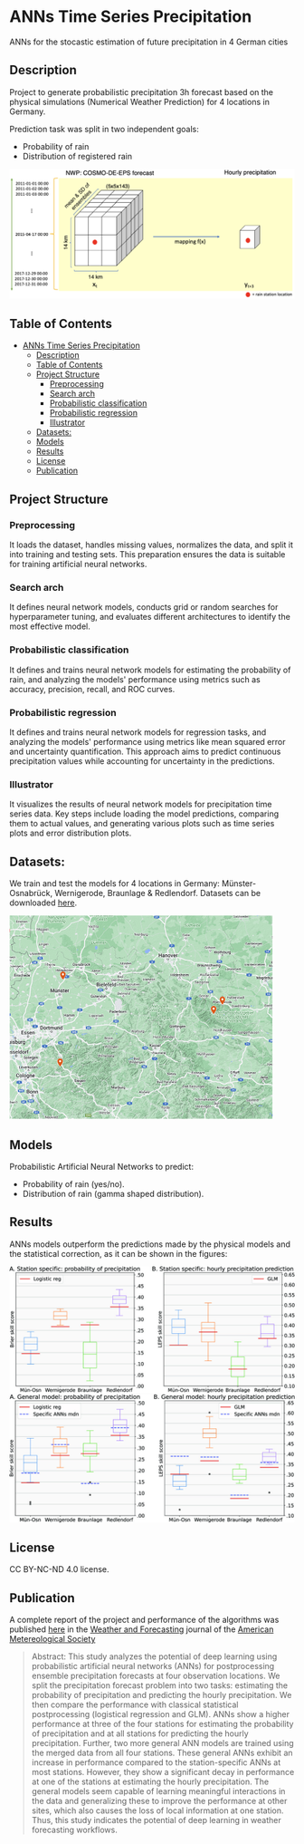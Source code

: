 # ANNs Time Series Precipitation
ANNs for the stocastic estimation of future precipitation in 4 German cities

## Description
Project to generate probabilistic precipitation 3h forecast based on the physical simulations (Numerical Weather Prediction) for 4 locations in Germany.

Prediction task was split in two independent goals:
- Probability of rain
- Distribution of registered rain

![task](imgs/task.png)

## Table of Contents
- [ANNs Time Series Precipitation](#anns-time-series-precipitation)
  - [Description](#description)
  - [Table of Contents](#table-of-contents)
  - [Project Structure](#project-structure)
    - [Preprocessing](#preprocessing)
    - [Search arch](#search-arch)
    - [Probabilistic classification](#probabilistic-classification)
    - [Probabilistic regression](#probabilistic-regression)
    - [Illustrator](#illustrator)
  - [Datasets:](#datasets)
  - [Models](#models)
  - [Results](#results)
  - [License](#license)
  - [Publication](#publication)


## Project Structure

### Preprocessing
It loads the dataset, handles missing values, normalizes the data, and split it into training and testing sets. This preparation ensures the data is suitable for training artificial neural networks.

### Search arch
It defines neural network models, conducts grid or random searches for hyperparameter tuning, and evaluates different architectures to identify the most effective model.

### Probabilistic classification
It defines and trains neural network models for estimating the probability of rain, and analyzing the models' performance using metrics such as accuracy, precision, recall, and ROC curves.

### Probabilistic regression
It defines and trains neural network models for regression tasks, and analyzing the models' performance using metrics like mean squared error and uncertainty quantification. This approach aims to predict continuous precipitation values while accounting for uncertainty in the predictions.

### Illustrator
It visualizes the results of neural network models for precipitation time series data. Key steps include loading the model predictions, comparing them to actual values, and generating various plots such as time series plots and error distribution plots. 

## Datasets:

We train and test the models for 4 locations in Germany: Münster-Osnabrück, Wernigerode, Braunlage & Redlendorf. Datasets can be downloaded [here](https://b2share.eudat.eu/records/c765674ad42c4a46bc3b0fa780f3329b).

![locations](imgs/locations.png)

## Models
Probabilistic Artificial Neural Networks to predict:
- Probability of rain (yes/no).
- Distribution of rain (gamma shaped distribution).

## Results

ANNs models outperform the predictions made by the physical models and the statistical correction, as it can be shown in the figures:

![results1](imgs/full-WAF-D-21-0207.1-f2.jpg)
![results2](imgs/full-WAF-D-21-0207.1-f3.jpg)


## License
CC BY-NC-ND 4.0 license.

## Publication
A complete report of the project and performance of the algorithms was published [here](https://journals.ametsoc.org/view/journals/wefo/38/3/WAF-D-21-0207.1.xml) in the [Weather and Forecasting](https://journals.ametsoc.org/view/journals/wefo/wefo-overview.xml) journal of the [American Metereological Society](https://www.ametsoc.org/index.cfm/ams/)

> Abstract: This study analyzes the potential of deep learning using probabilistic artificial neural networks (ANNs) for postprocessing ensemble precipitation forecasts at four observation locations. We split the precipitation forecast problem into two tasks: estimating the probability of precipitation and predicting the hourly precipitation. We then compare the performance with classical statistical postprocessing (logistical regression and GLM). ANNs show a higher performance at three of the four stations for estimating the probability of precipitation and at all stations for predicting the hourly precipitation. Further, two more general ANN models are trained using the merged data from all four stations. These general ANNs exhibit an increase in performance compared to the station-specific ANNs at most stations. However, they show a significant decay in performance at one of the stations at estimating the hourly precipitation. The general models seem capable of learning meaningful interactions in the data and generalizing these to improve the performance at other sites, which also causes the loss of local information at one station. Thus, this study indicates the potential of deep learning in weather forecasting workflows.